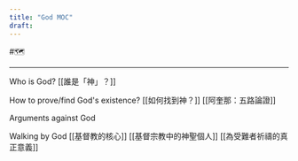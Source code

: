 ```yaml
---
title: "God MOC"
draft: 
---
```

#🗺  

---
Who is God?
[[誰是「神」？]]

How to prove/find God's existence?
[[如何找到神？]]
[[阿奎那：五路論證]]

Arguments against God

Walking by God
[[基督教的核心]]
[[基督宗教中的神聖個人]]
[[為受難者祈禱的真正意義]]
